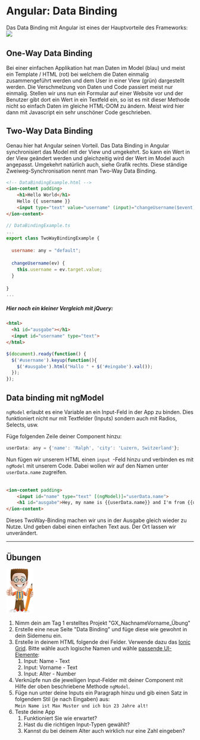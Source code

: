 # Angular: Data Binding

Das Data Binding mit Angular ist eines der Hauptvorteile des Frameworks:  
![](https://s3-us-west-2.amazonaws.com/s.cdpn.io/t-42/q1_2015_img1.png)

## One-Way Data Binding

Bei einer einfachen Applikation hat man Daten im Model \(blau\) und meist ein Template / HTML \(rot\) bei welchem die Daten einmalig zusammengeführt werden und dem User in einer View \(grün\) dargestellt werden. Die Verschmelzung von Daten und Code passiert meist nur einmalig. Stellen wir uns nun ein Formular auf einer Website vor und der Benutzer gibt dort ein Wert in ein Textfeld ein, so ist es mit dieser Methode nicht so einfach Daten im gleiche HTML-DOM zu ändern. Meist wird hier dann mit Javascript ein sehr unschöner Code geschrieben.

## Two-Way Data Binding

Genau hier hat Angular seinen Vorteil. Das Data Binding in Angular synchronisiert das Model mit der View und umgekehrt. So kann ein Wert in der View geändert werden und gleichzeitig wird der Wert im Model auch angepasst. Umgekehrt natürlich auch, siehe Grafik rechts. Diese ständige Zweiweg-Synchronisation nennt man Two-Way Data Binding.

```html
<!-- DataBindingExample.html -->
<ion-content padding>
    <h1>Hello World</h1>
    Hello {{ username }}
    <input type="text" value="username" (input)="changeUsername($event)">
</ion-content>
```

```js
// DataBindingExample.ts
...
export class TwoWayBindingExample {

  username: any = "default";

  changeUsername(ev) {
    this.username = ev.target.value;
  }

}
...
```



##### Hier noch ein kleiner Vergleich mit jQuery:
```html
<html>
  <h1 id="ausgabe"></h1> 
  <input id="username" type="text">
</html>
```
```js
$(document).ready(function() {
  $('#username').keyup(function(){
    $('#ausgabe').html("Hallo " + $('#eingabe').val());
  });
});

```


## Data binding mit ngModel

`ngModel` erlaubt es eine Variable an ein Input-Feld in der App zu binden. Dies funktioniert nicht nur mit Textfelder \(Inputs\) sondern auch mit Radios, Selects, usw.

Füge folgenden Zeile deiner Component hinzu:

```js
userData: any = {'name': 'Ralph', 'city': 'Luzern, Switzerland'};
```

Nun fügen wir unserem HTML einen `input `-Feld hinzu und verbinden es mit `ngModel` mit unserem Code. Dabei wollen wir auf den Namen unter  `userData.name` zugreifen. 
```html

<ion-content padding>
    <input id="name" type="text" [(ngModel)]="userData.name">
    <h1 id="ausgabe">Hey, my name is {{userData.name}} and I'm from {{userData.city}}</h1>
</ion-content>
``` 


Dieses TwoWay-Binding machen wir uns in der Ausgabe gleich wieder zu Nutze. Und geben dabei einen einfachen Text aus. Der Ort lassen wir unverändert.


---

## Übungen

![](/_allgemein/ralph_uebung.png)

1. Nimm dein am Tag 1 erstelltes  Projekt "GX\_NachnameVorname\_Übung"
2. Erstelle eine neue Seite "Data Binding" und füge diese wie gewohnt in dein Sidemenu ein.
3. Erstelle in deinem HTML folgende drei Felder. Verwende dazu das [Ionic Grid](https://ionicframework.com/docs/components/#grid). Bitte wähle auch logische Namen und wähle [passende UI-Elemente](https://ionicframework.com/docs/components/#inputs):
   1. Input: Name - Text
   2. Input: Vorname - Text
   3. Input: Alter - Number
4. Verknüpfe nun die jeweiligen Input-Felder mit deiner Component mit Hilfe der oben beschriebene Methode ```ngModel```.
5. Füge nun unter deine Inputs ein Paragraph hinzu und gib einen Satz in folgendem Stil \(je nach Eingaben\) aus:  
```Mein Name ist Max Muster und ich bin 23 Jahre alt!```
6. Teste deine App  
   1. Funktioniert Sie wie erwartet?  
   2. Hast du die richtigen Input-Typen gewählt? 
   3. Kannst du bei deinem Alter auch wirklich nur eine Zahl eingeben?



